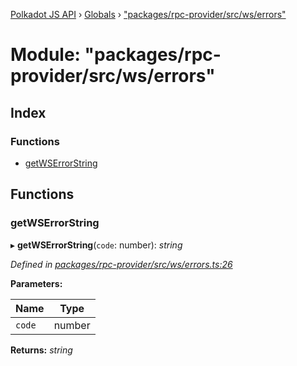 [Polkadot JS API](../README.md) › [Globals](../globals.md) › ["packages/rpc-provider/src/ws/errors"](_packages_rpc_provider_src_ws_errors_.md)

# Module: "packages/rpc-provider/src/ws/errors"

## Index

### Functions

* [getWSErrorString](_packages_rpc_provider_src_ws_errors_.md#getwserrorstring)

## Functions

###  getWSErrorString

▸ **getWSErrorString**(`code`: number): *string*

*Defined in [packages/rpc-provider/src/ws/errors.ts:26](https://github.com/polkadot-js/api/blob/4596e434d/packages/rpc-provider/src/ws/errors.ts#L26)*

**Parameters:**

Name | Type |
------ | ------ |
`code` | number |

**Returns:** *string*
